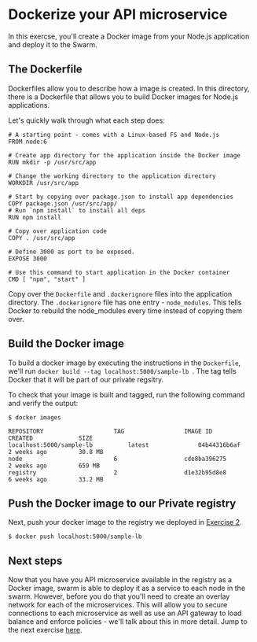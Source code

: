 # Dockerize your API microservice

In this exercse, you'll create a Docker image from your Node.js application and deploy it to the Swarm.

## The Dockerfile

Dockerfiles allow you to describe how a image is created. In this directory, there is a Dockerfile that allows you to build Docker images for Node.js applications.

Let's quickly walk through what each step does:

```
# A starting point - comes with a Linux-based FS and Node.js
FROM node:6

# Create app directory for the application inside the Docker image
RUN mkdir -p /usr/src/app

# Change the working directory to the application directory
WORKDIR /usr/src/app

# Start by copying over package.json to install app dependencies
COPY package.json /usr/src/app/
# Run `npm install` to install all deps
RUN npm install

# Copy over application code
COPY . /usr/src/app

# Define 3000 as port to be exposed.
EXPOSE 3000

# Use this command to start application in the Docker container
CMD [ "npm", "start" ]
```

Copy over the `Dockerfile` and `.dockerignore` files into the application directory. The `.dockerignore` file has one entry - `node_modules`. This tells Docker to rebuild the node_modules every time instead of copying them over.

## Build the Docker image

To build a docker image by executing the instructions in the `Dockerfile`, we'll run `docker build --tag localhost:5000/sample-lb `. The tag tells Docker that it will be part of our private regsitry.

To check that your image is built and tagged, run the following command and verify the output:

```
$ docker images

REPOSITORY                    TAG                 IMAGE ID            CREATED             SIZE
localhost:5000/sample-lb          latest              04b44316b6af        2 weeks ago         30.8 MB
node                          6                   cde8ba396275        2 weeks ago         659 MB
registry                      2                   d1e32b95d8e8        6 weeks ago         33.2 MB
```

## Push the Docker image to our Private registry

Next, push your docker image to the registry we deployed in [Exercise 2](#TODO).

```
$ docker push localhost:5000/sample-lb
```

## Next steps

Now that you have you API microservice available in the registry as a Docker image, swarm is able to deploy it as a service to each node in the swarm. However, before you do that you'll need to create an overlay network for each of the microservices. This will allow you to secure connections to each microservice as well as use an API gateway to load balance and enforce policies - we'll talk about this in more detail. Jump to the next exercise [here](#TODO).

